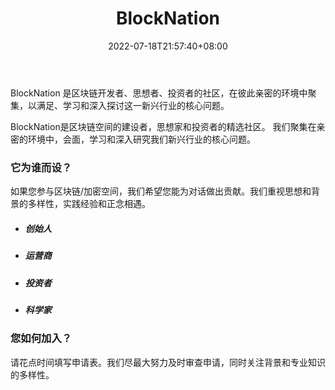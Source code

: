 ﻿---
weight: 
title: "BlockNation"
description: "BlockNation 是区块链开发者、思想者、投资者的社区，在彼此亲密的环境中聚集，以满足、学习和深入探讨这一新兴行业的核心问题"
date: 2022-07-18T21:57:40+08:00
lastmod: 2022-07-18T16:45:40+08:00
draft: false
authors: ["MineW"]
featuredImage: "blocknation.jpg"
link: "https://blocknation.network/"
tags: ["元宇宙社区","BlockNation"]
categories: ["navigation"]
navigation: ["元宇宙社区"]
lightgallery: true
toc: true
pinned: false
recommend: false
recommend1: false
---
BlockNation 是区块链开发者、思想者、投资者的社区，在彼此亲密的环境中聚集，以满足、学习和深入探讨这一新兴行业的核心问题。

BlockNation是区块链空间的建设者，思想家和投资者的精选社区。
我们聚集在亲密的环境中，会面，学习和深入研究我们新兴行业的核心问题。

### 它为谁而设？

如果您参与区块链/加密空间，我们希望您能为对话做出贡献。我们重视思想和背景的多样性，实践经验和正念相遇。

- ##### 创始人

- ##### 运营商

- ##### 投资者

- ##### 科学家

### 您如何加入？

请花点时间填写申请表。我们尽最大努力及时审查申请，同时关注背景和专业知识的多样性。
